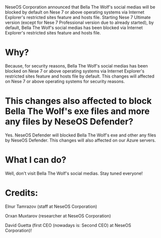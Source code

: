 NeseOS Corporation announced that Bella The Wolf's social medias will be blocked by default on Nese 7 or above operating systems via Internet Explorer's restricted sites feature and hosts file. Starting Nese 7 Ultimate version (except for Nese 7 Professional version due to already started), by default, Bella The Wolf's social medias has been blocked via Internet Explorer's restricted sites feature and hosts file. 

# Why?

Because, for security reasons, Bella The Wolf's social medias has been blocked on Nese 7 or above operating systems via Internet Explorer's restricted sites feature and hosts file by default. This changes will affected on Nese 7 or above operating systems for security reasons. 

# This changes also affected to block Bella The Wolf's exe files and more any files by NeseOS Defender?

Yes. NeseOS Defender will blocked Bella The Wolf's exe and other any files by NeseOS Defender. This changes will also affected on our Azure servers.


# What I can do?

Well, don't visit Bella The Wolf's social medias. Stay tuned everyone!


# Credits: 

Elnur Tamrazov (staff at NeseOS Corporation)

Orxan Muxtarov (researcher at NeseOS Corporation)

David Guetta (first CEO (nowadays is: Second CEO) at NeseOS Corporation)!
